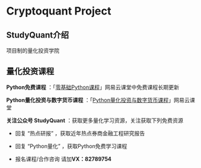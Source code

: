 # Cryptoquant Project

## StudyQuant介绍
项目制的量化投资学院

## 量化投资课程
**Python免费课程** ：「[零基础Python课程](https://study.163.com/provider/400000000342001/index.htm)」网易云课堂中免费课程长期更新

**Python量化投资与数字货币课程** ：「[Python量化投资与数字货币课程](http://m.study.163.com/provider/400000000342001/index.htm?share=2&shareId=400000000342001)」网易云课堂



**关注公众号 StudyQuant** ：获取更多量化学习资源，关注获取下列免费资源

*   回复 “热点研报” ，获取近年热点券商金融工程研究报告

*   回复 “Python量化” ，获取Python免费学习课程

*   报名课程/合作咨询     请加**VX：82789754**

